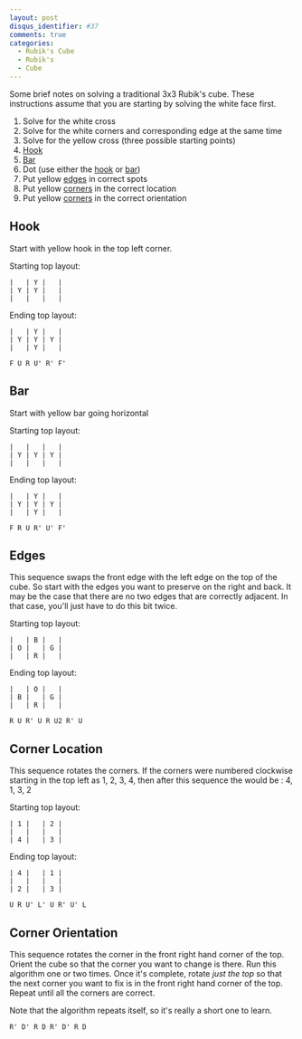 ```yaml
---
layout: post
disqus_identifier: #37
comments: true
categories: 
  - Rubik's Cube
  - Rubik's
  - Cube
---
```


Some brief notes on solving a traditional 3x3 Rubik's cube.  These instructions
assume that you are starting by solving the white face first.  

1. Solve for the white cross
1. Solve for the white corners and corresponding edge at the same time
1. Solve for the yellow cross (three possible starting points)
  1. [Hook](#hook)
  1. [Bar](#bar)
  1. Dot (use either the [hook](#hook) or [bar](#bar))
1. Put yellow [edges](#edges) in correct spots
1. Put yellow [corners](#corner-location) in the correct location
1. Put yellow [corners](#corner-orientation) in the correct orientation

## Hook

Start with yellow hook in the top left corner.

Starting top layout:

```
|   | Y |   |
| Y | Y |   |
|   |   |   |
```

Ending top layout:

```
|   | Y |   |
| Y | Y | Y |
|   | Y |   |
```

`F U R U' R' F'`

## Bar

Start with yellow bar going horizontal

Starting top layout:

```
|   |   |   |
| Y | Y | Y |
|   |   |   |
```

Ending top layout:

```
|   | Y |   |
| Y | Y | Y |
|   | Y |   |
```

`F R U R' U' F'`

## Edges

This sequence swaps the front edge with the left edge on the top of the cube.
So start with the edges you want to preserve on the right and back.  It may be
the case that there are no two edges that are correctly adjacent.  In that
case, you'll just have to do this bit twice.

Starting top layout:

```
|   | B |   |
| O |   | G |
|   | R |   |
```

Ending top layout:

```
|   | O |   |
| B |   | G |
|   | R |   |
```

`R U R' U R U2 R' U`

## Corner Location

This sequence rotates the corners.  If the corners were numbered clockwise
starting in the top left as 1, 2, 3, 4, then after this sequence the would be :
4, 1, 3, 2

Starting top layout:

```
| 1 |   | 2 |
|   |   |   |
| 4 |   | 3 |
```

Ending top layout:

```
| 4 |   | 1 |
|   |   |   |
| 2 |   | 3 |
```

`U R U' L' U R' U' L`

## Corner Orientation

This sequence rotates the corner in the front right hand corner of the top.
Orient the cube so that the corner you want to change is there.  Run this
algorithm one or two times.  Once it's complete, rotate *just the top* so that
the next corner you want to fix is in the front right hand corner of the top.
Repeat until all the corners are correct. 

Note that the algorithm repeats itself, so it's really a short one to learn.

`R' D' R D R' D' R D`
